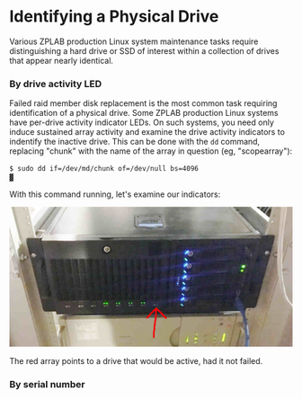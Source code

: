 # Identifying a Physical Drive

Various ZPLAB production Linux system maintenance tasks require distinguishing a hard drive or SSD of interest within a collection of drives that 
appear nearly identical. 
 
### By drive activity LED

Failed raid member disk replacement is the most common task requiring identification of a physical drive. Some ZPLAB production Linux systems have 
per-drive activity indicator LEDs. On such systems, you need only induce sustained array activity and examine the drive activity indicators to 
indentify the inactive drive. This can be done with the ```dd``` command, replacing "chunk" with the name of the array in question (eg, 
"scopearray"):

```
$ sudo dd if=/dev/md/chunk of=/dev/null bs=4096
▓
```

With this command running, let's examine our indicators:

![Picture of LEDs with obvious gap](./missing_disk.jpg)

The red array points to a drive that would be active, had it not failed.

### By serial number